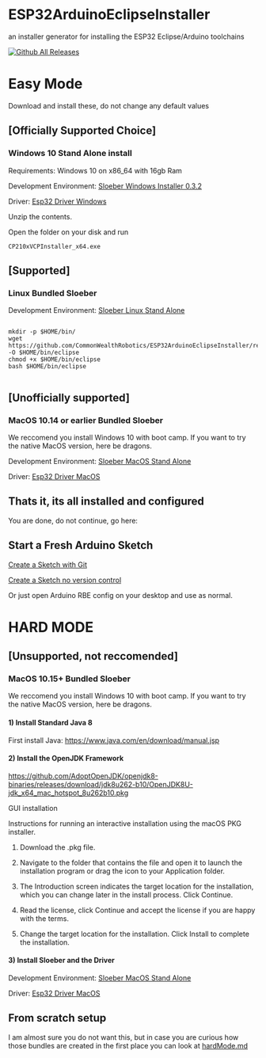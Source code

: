 # ESP32ArduinoEclipseInstaller
an installer generator for installing the ESP32 Eclipse/Arduino toolchains


[![Github All Releases](https://img.shields.io/github/downloads/WPIRoboticsEngineering/ESP32ArduinoEclipseInstaller/total.svg)](https://github.com/WPIRoboticsEngineering/ESP32ArduinoEclipseInstaller/releases)

# Easy Mode
Download and install these, do not change any default values

## [Officially Supported Choice] 
### Windows 10 Stand Alone install

Requirements: Windows 10 on x86_64 with 16gb Ram

Development Environment: [Sloeber Windows Installer 0.3.2](https://github.com/WPIRoboticsEngineering/ESP32ArduinoEclipseInstaller/releases/download/0.3.2/WPI-RBE-esp32-0.3.2.exe)

Driver: [Esp32 Driver Windows](https://github.com/WPIRoboticsEngineering/ESP32ArduinoEclipseInstaller/releases/download/0.0.0/CP210x_Universal_Windows_Driver.zip)

Unzip the contents.

Open the folder on your disk and run

```
CP210xVCPInstaller_x64.exe
```

## [Supported] 
### Linux Bundled Sloeber

Development Environment: [Sloeber Linux Stand Alone](https://github.com/CommonWealthRobotics/ESP32ArduinoEclipseInstaller/releases/latest/download/eclipse)

```
							
mkdir -p $HOME/bin/
wget https://github.com/CommonWealthRobotics/ESP32ArduinoEclipseInstaller/releases/latest/download/eclipse -O $HOME/bin/eclipse
chmod +x $HOME/bin/eclipse
bash $HOME/bin/eclipse
				

```

## [Unofficially supported] 
### MacOS 10.14 or earlier Bundled Sloeber

We reccomend you install Windows 10 with boot camp. If you want to try the native MacOS version, here be dragons.

Development Environment: [Sloeber MacOS Stand Alone](https://github.com/WPIRoboticsEngineering/ESP32ArduinoEclipseInstaller/releases/download/0.1.9/sloeber-MacOS-Esp32.zip)

Driver: [Esp32 Driver MacOS](https://github.com/WPIRoboticsEngineering/ESP32ArduinoEclipseInstaller/releases/download/0.0.0/SiLabsUSBDriverDisk.dmg)


## Thats it, its all installed and configured

You are done, do not continue, go here:

 
## Start a Fresh Arduino Sketch
[Create a Sketch with Git ](StartFreshSketch.md)

[Create a Sketch no version control](StartFreshSketchNOGIT.md)
 
 Or just open Arduino RBE config on your desktop and use as normal. 


# HARD MODE

## [Unsupported, not reccomended] 
### MacOS 10.15+ Bundled Sloeber

We reccomend you install Windows 10 with boot camp. If you want to try the native MacOS version, here be dragons.


#### 1) Install Standard Java 8

First install Java: https://www.java.com/en/download/manual.jsp

#### 2) Install the OpenJDK Framework

https://github.com/AdoptOpenJDK/openjdk8-binaries/releases/download/jdk8u262-b10/OpenJDK8U-jdk_x64_mac_hotspot_8u262b10.pkg

GUI installation

Instructions for running an interactive installation using the macOS PKG installer.

1. Download the .pkg file.

2. Navigate to the folder that contains the file and open it to launch the installation program or drag the icon to your Application folder.

3. The Introduction screen indicates the target location for the installation, which you can change later in the install process. Click Continue.

4. Read the license, click Continue and accept the license if you are happy with the terms.

5. Change the target location for the installation. Click Install to complete the installation.

#### 3) Install Sloeber and the Driver

Development Environment: [Sloeber MacOS Stand Alone](https://github.com/WPIRoboticsEngineering/ESP32ArduinoEclipseInstaller/releases/download/0.1.9/sloeber-MacOS-Esp32.zip)

Driver: [Esp32 Driver MacOS](https://github.com/WPIRoboticsEngineering/ESP32ArduinoEclipseInstaller/releases/download/0.0.0/SiLabsUSBDriverDisk.dmg)

## From scratch setup

I am almost sure you do not want this, but in case you are curious how those bundles are created in the first place you can look at [hardMode.md](hardMode.md)
